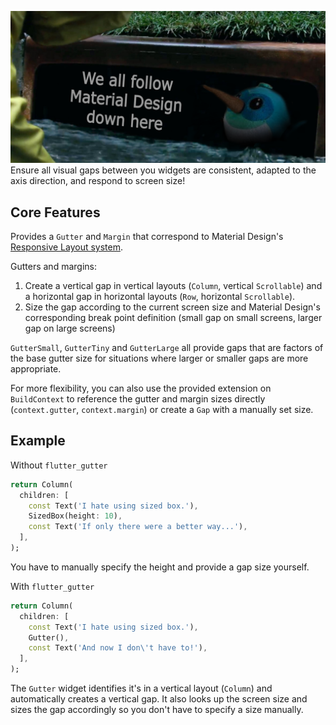 ![](https://github.com/caseycrogers/flutter_gutter/blob/main/dash_in_the_gutter.png)
Ensure all visual gaps between you widgets are consistent, adapted to the axis direction, and respond to screen size!

## Core Features

Provides a `Gutter` and `Margin` that correspond to Material
Design's [Responsive Layout system](https://m2.material.io/design/layout/responsive-layout-grid.html#columns-gutters-and-margins).

Gutters and margins:

1. Create a vertical gap in vertical layouts (`Column`, vertical `Scrollable`) and a horizontal gap in horizontal
   layouts (`Row`, horizontal `Scrollable`).
2. Size the gap according to the current screen size and Material Design's corresponding break point definition (small
   gap on small screens, larger gap on large screens)

`GutterSmall`, `GutterTiny` and `GutterLarge` all provide gaps that are factors of the base gutter size for situations
where larger or smaller gaps are more appropriate.

For more flexibility, you can also use the provided extension on `BuildContext` to reference the gutter and margin sizes
directly (`context.gutter`, `context.margin`) or create a `Gap` with a manually set size.

## Example

Without `flutter_gutter`
```dart
return Column(
  children: [
    const Text('I hate using sized box.'),
    SizedBox(height: 10),
    const Text('If only there were a better way...'),
  ],
);
```
You have to manually specify the height and provide a gap size yourself.

With `flutter_gutter`
```dart
return Column(
  children: [
    const Text('I hate using sized box.'),
    Gutter(),
    const Text('And now I don\'t have to!'),
  ],
);
```
The `Gutter` widget identifies it's in a vertical layout (`Column`) and automatically creates a vertical gap. It also
looks up the screen size and sizes the gap accordingly so you don't have to specify a size manually.

